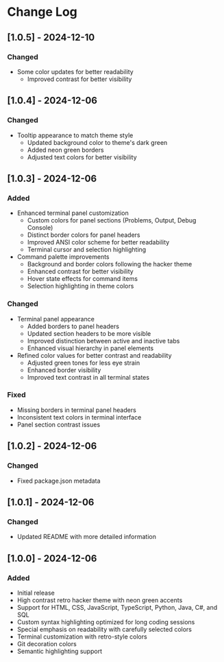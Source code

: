# Change Log

## [1.0.5] - 2024-12-10

### Changed

- Some color updates for better readability
  - Improved contrast for better visibility

## [1.0.4] - 2024-12-06

### Changed

- Tooltip appearance to match theme style
  - Updated background color to theme's dark green
  - Added neon green borders
  - Adjusted text colors for better visibility

## [1.0.3] - 2024-12-06

### Added

- Enhanced terminal panel customization
  - Custom colors for panel sections (Problems, Output, Debug Console)
  - Distinct border colors for panel headers
  - Improved ANSI color scheme for better readability
  - Terminal cursor and selection highlighting
- Command palette improvements
  - Background and border colors following the hacker theme
  - Enhanced contrast for better visibility
  - Hover state effects for command items
  - Selection highlighting in theme colors

### Changed

- Terminal panel appearance
  - Added borders to panel headers
  - Updated section headers to be more visible
  - Improved distinction between active and inactive tabs
  - Enhanced visual hierarchy in panel elements
- Refined color values for better contrast and readability
  - Adjusted green tones for less eye strain
  - Enhanced border visibility
  - Improved text contrast in all terminal states

### Fixed

- Missing borders in terminal panel headers
- Inconsistent text colors in terminal interface
- Panel section contrast issues

## [1.0.2] - 2024-12-06

### Changed

- Fixed package.json metadata

## [1.0.1] - 2024-12-06

### Changed

- Updated README with more detailed information

## [1.0.0] - 2024-12-06

### Added

- Initial release
- High contrast retro hacker theme with neon green accents
- Support for HTML, CSS, JavaScript, TypeScript, Python, Java, C#, and SQL
- Custom syntax highlighting optimized for long coding sessions
- Special emphasis on readability with carefully selected colors
- Terminal customization with retro-style colors
- Git decoration colors
- Semantic highlighting support
